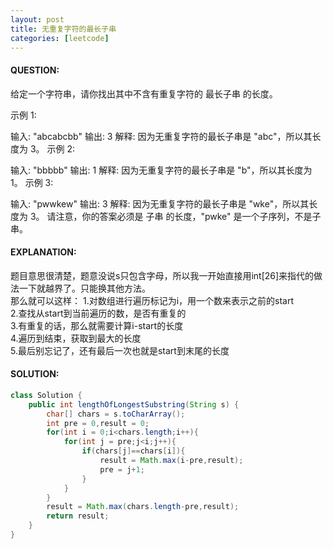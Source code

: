 ```yaml
---
layout: post
title: 无重复字符的最长子串
categories: [leetcode]
---
```

#### QUESTION:
给定一个字符串，请你找出其中不含有重复字符的 最长子串 的长度。

示例 1:

输入: "abcabcbb"
输出: 3 
解释: 因为无重复字符的最长子串是 "abc"，所以其长度为 3。
示例 2:

输入: "bbbbb"
输出: 1
解释: 因为无重复字符的最长子串是 "b"，所以其长度为 1。
示例 3:

输入: "pwwkew"
输出: 3
解释: 因为无重复字符的最长子串是 "wke"，所以其长度为 3。
     请注意，你的答案必须是 子串 的长度，"pwke" 是一个子序列，不是子串。
#### EXPLANATION:

题目意思很清楚，题意没说s只包含字母，所以我一开始直接用int[26]来指代的做法一下就越界了。只能换其他方法。  
那么就可以这样： 
1.对数组进行遍历标记为i，用一个数来表示之前的start  
2.查找从start到当前遍历的数，是否有重复的  
3.有重复的话，那么就需要计算i-start的长度  
4.遍历到结束，获取到最大的长度  
5.最后别忘记了，还有最后一次也就是start到末尾的长度

#### SOLUTION:
```java
class Solution {
    public int lengthOfLongestSubstring(String s) {
        char[] chars = s.toCharArray();
        int pre = 0,result = 0;
        for(int i = 0;i<chars.length;i++){
            for(int j = pre;j<i;j++){
                if(chars[j]==chars[i]){
                    result = Math.max(i-pre,result);
                    pre = j+1;
                }
            }
        }
        result = Math.max(chars.length-pre,result);
        return result;
    }
}
```
